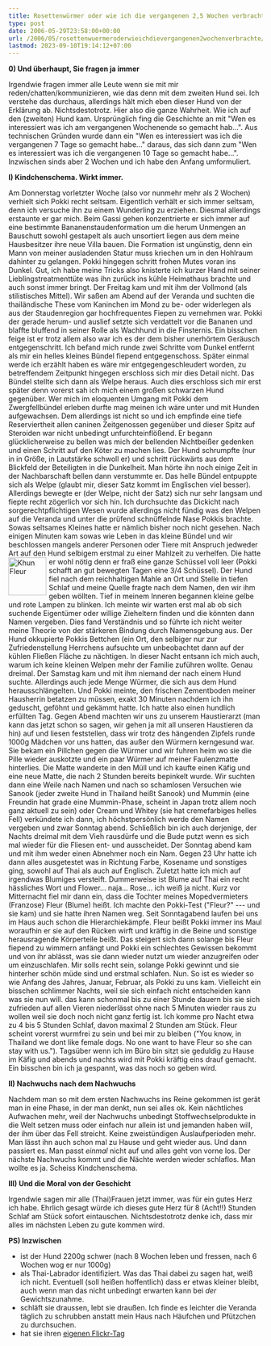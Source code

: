```yaml
---
title: Rosettenwürmer oder wie ich die vergangenen 2,5 Wochen verbrachte
type: post
date: 2006-05-29T23:58:00+00:00
url: /2006/05/rosettenwuermeroderwieichdievergangenen2wochenverbrachte/
lastmod: 2023-09-10T19:14:12+07:00
---
```

**0) Und überhaupt, Sie fragen ja immer**

Irgendwie fragen immer alle Leute wenn sie mit mir reden/chatten/kommunizieren, wie das denn mit dem zweiten Hund sei. Ich verstehe das durchaus, allerdings hält mich eben dieser Hund von der Erklärung ab. Nichtsdestotrotz. Hier also die ganze Wahrheit. Wie ich auf den (zweiten) Hund kam. Ursprünglich fing die Geschichte an mit "Wen es interessiert was ich am vergangenen Wochenende so gemacht hab...". Aus technischen Gründen wurde dann ein "Wen es interessiert was ich die vergangenen 7 Tage so gemacht habe..." daraus, das sich dann zum "Wen es interessiert was ich die vergangenen 10 Tage so gemacht habe...". Inzwischen sinds aber 2 Wochen und ich habe den Anfang umformuliert.

**I) Kindchenschema. Wirkt immer.**

Am Donnerstag vorletzter Woche (also vor nunmehr mehr als 2 Wochen) verhielt sich Pokki recht seltsam. Eigentlich verhält er sich immer seltsam, denn ich versuche ihn zu einem Wunderling zu erziehen. Diesmal allerdings erstaunte er gar mich. Beim Gassi gehen konzentrierte er sich immer auf eine bestimmte Bananenstaudenformation um die herum Unmengen an Bauschutt sowohl gestapelt als auch unsortiert liegen aus dem meine Hausbesitzer ihre neue Villa bauen. Die Formation ist ungünstig, denn ein Mann von meiner ausladenden Statur muss kriechen um in den Hohlraum dahinter zu gelangen. Pokki hingegen schritt frohen Mutes voran ins Dunkel. Gut, ich habe meine Tricks also knisterte ich kurzer Hand mit seiner Lieblingstreatmenttüte was ihn zurück ins kühle Heimathaus brachte und auch sonst immer bringt. Der Freitag kam und mit ihm der Vollmond (als stilistisches Mittel). Wir saßen am Abend auf der Veranda und suchten die thailändische These vom Kaninchen im Mond zu be- oder widerlegen als aus der Staudenregion gar hochfrequentes Fiepen zu vernehmen war. Pokki der gerade herum- und auslief setzte sich verdattelt vor die Bananen und blaffte bluffend in seiner Rolle als Wachhund in die Finsternis. Ein bisschen feige ist er trotz allem also war ich es der dem bisher unerhörtem Geräusch entgegenschritt. Ich befand mich runde zwei Schritte vom Dunkel entfernt als mir ein helles kleines Bündel fiepend entgegenschoss. Später einmal werde ich erzählt haben es wäre mir entgegengeschleudert worden, zu betreffendem Zeitpunkt hingegen erschloss sich mir dies Detail nicht. Das Bündel stellte sich dann als Welpe heraus. Auch dies erschloss sich mir erst später denn vorerst sah ich mich einem großen schwarzen Hund gegenüber. Wer mich im eloquenten Umgang mit Pokki dem Zwergfellbündel erleben durfte mag meinen ich wäre unter und mit Hunden aufgewachsen. Dem allerdings ist nicht so und ich empfinde eine tiefe Reserviertheit allen caninen Zeitgenossen gegenüber und dieser Spitz auf Steroiden war nicht unbedingt unfurchteinflößend. Er begann glücklicherweise zu bellen was mich der bellenden Nichtbeißer gedenken und einen Schritt auf den Köter zu machen lies. Der Hund schrumpfte (nur in in Größe, in Lautstärke schwoll er) und schritt rückwärts aus dem Blickfeld der Beteiligten in die Dunkelheit. Man hörte ihn noch einige Zeit in der Nachbarschaft bellen dann verstummte er. Das helle Bündel entpuppte sich als Welpe (glaubt mir, dieser Satz kommt im Englischen viel besser). Allerdings bewegte er (der Welpe, nicht der Satz) sich nur sehr langsam und fiepte recht zögerlich vor sich hin. Ich durchsuchte das Dickicht nach sorgerechtpflichtigen Wesen wurde allerdings nicht fündig was den Welpen auf die Veranda und unter die prüfend schnüffelnde Nase Pokkis brachte. Sowas seltsames Kleines hatte er nämlich bisher noch nicht gesehen. Nach einigen Minuten kam sowas wie Leben in das kleine Bündel und wir beschlossen mangels anderer Personen oder Tiere mit Anspruch jedweder Art auf den Hund selbigem erstmal zu einer Mahlzeit zu verhelfen.  <img src="//static.flickr.com/49/149053114_2b8ef8b814_s.jpg" width="75" height="75" style="float:left;margin:0 5px 5px 0;" alt="Khun Fleur" />Die hatte er wohl nötig denn er fraß eine ganze Schüssel voll leer (Pokki schafft an gut bewegten Tagen eine 3/4 Schüssel). Der Hund fiel nach dem reichhaltigen Mahle an Ort und Stelle in tiefen Schlaf und meine Quelle fragte nach dem Namen, den wir ihm geben wöllten. Tief in meinem Inneren begannen kleine gelbe und rote Lampen zu blinken. Ich meinte wir warten erst mal ab ob sich suchende Eigentümer oder willige Zieheltern finden und die könnten dann Namen vergeben. Dies fand Verständnis und so führte ich nicht weiter meine Theorie von der stärkeren Bindung durch Namensgebung aus. Der Hund okkupierte Pokkis Bettchen (ein Ort, den selbiger nur zur Zufriedenstellung Herrchens aufsuchte um unbeobachtet dann auf der kühlen Fließen Fläche zu nächtigen. In dieser Nacht entsann ich mich auch, warum ich keine kleinen Welpen mehr der Familie zuführen wollte. Genau dreimal. Der Samstag kam und mit ihm niemand der nach einem Hund suchte. Allerdings auch jede Menge Würmer, die sich aus dem Hund herausschlängelten. Und Pokki meinte, den frischen Zementboden meiner Hausherrin betatzen zu müssen, exakt 30 Minuten nachdem ich ihn geduscht, geföhnt und gekämmt hatte. Ich hatte also einen hundlich erfüllten Tag. Gegen Abend machten wir uns zu unserem Haustierarzt (man kann das jetzt schon so sagen, wir gehen ja mit all unseren Haustieren da hin) auf und liesen feststellen, dass wir trotz des hängenden Zipfels runde 1000g Mädchen vor uns hatten, das außer den Würmern kerngesund war. Sie bekam ein Pillchen gegen die Würmer und wir fuhren heim wo sie die Pille wieder auskotzte und ein paar Würmer auf meiner Faulenzmatte hinterlies. Die Matte wanderte in den Müll und ich kaufte einen Käfig und eine neue Matte, die nach 2 Stunden bereits bepinkelt wurde. Wir suchten dann eine Weile nach Namen und nach so schamlosen Versuchen wie Sanook (jeder zweite Hund in Thailand heißt Sanook) und Mummin (eine Freundin hat grade eine Mummin-Phase, scheint in Japan trotz allem noch ganz aktuell zu sein) oder Cream und Whitey (sie hat cremefarbiges helles Fell) verkündete ich dann, ich höchstpersönlich werde den Namen vergeben und zwar Sonntag abend. Schließlich bin ich auch derjenige, der Nachts dreimal mit dem Vieh rausdürfe und die Bude putzt wenn es sich mal wieder für die Fliesen ent- und ausscheidet. Der Sonntag abend kam und mit ihm weder einen Abnehmer noch ein Nam. Gegen 23 Uhr hatte ich dann alles ausgetestet was in Richtung Farbe, Kosename und sonstiges ging, sowohl auf Thai als auch auf Englisch. Zuletzt hatte ich mich auf irgendwas Blumiges versteift. Dummerweise ist Blume auf Thai ein recht hässliches Wort und Flower... naja... Rose... ich weiß ja nicht. Kurz vor Mitternacht fiel mir dann ein, dass die Tochter meines Mopedvermieters (Franzose) Fleur (Blume) heißt. Ich machte den Pokki-Test ("Fleur?" --- und sie kam) und sie hatte ihren Namen weg. Seit Sonntagabend laufen bei uns im Haus auch schon die Hierarchiekämpfe. Fleur beißt Pokki immer ins Maul woraufhin er sie auf den Rücken wirft und kräftig in die Beine und sonstige herausragende Körperteile beißt. Das steigert sich dann solange bis Fleur fiepend zu wimmern anfängt und Pokki ein schlechtes Gewissen bekommt und von ihr ablässt, was sie dann wieder nutzt um wieder anzugreifen oder um einzuschlafen. Mir solls recht sein, solange Pokki gewinnt und sie hinterher schön müde sind und erstmal schlafen. Nun. So ist es wieder so wie Anfang des Jahres, Januar, Februar, als Pokki zu uns kam. Vielleicht ein bisschen schlimmer Nachts, weil sie sich einfach nicht entscheiden kann was sie nun will. das kann schonmal bis zu einer Stunde dauern bis sie sich zufrieden auf allen Vieren niederlässt ohne nach 5 Minuten wieder raus zu wollen weil sie doch noch nicht ganz fertig ist. Ich komme pro Nacht etwa zu 4 bis 5 Stunden Schlaf, davon maximal 2 Stunden am Stück. Fleur scheint vorerst wurmfrei zu sein und bei mir zu bleiben ("You know, in Thailand we dont like female dogs. No one want to have Fleur so she can stay with us."). Tagsüber wenn ich im Büro bin sitzt sie geduldig zu Hause im Käfig und abends und nachts wird mit Pokki kräftig eins drauf gemacht. Ein bisschen bin ich ja gespannt, was das noch so geben wird.

**II) Nachwuchs nach dem Nachwuchs**

Nachdem man so mit dem ersten Nachwuchs ins Reine gekommen ist gerät man in eine Phase, in der man denkt, nun sei alles ok. Kein nächtliches Aufwachen mehr, weil der Nachwuchs unbedingt Stoffwechselprodukte in die Welt setzen muss oder einfach nur allein ist und jemanden haben will, der ihm über das Fell streicht. Keine zweistündigen Auslaufperioden mehr. Man lässt ihn auch schon mal zu Hause und geht wieder aus. Und dann passiert es. Man passt _einmal_ nicht auf und alles geht von vorne los. Der nächste Nachwuchs kommt und die Nächte werden wieder schlaflos. Man wollte es ja. Scheiss Kindchenschema.

**III) Und die Moral von der Geschicht**

Irgendwie sagen mir alle (Thai)Frauen jetzt immer, was für ein gutes Herz ich habe. Ehrlich gesagt würde ich dieses gute Herz für 8 (Acht!!) Stunden Schlaf am Stück sofort eintauschen. Nichtsdestotrotz denke ich, dass mir alles im nächsten Leben zu gute kommen wird.

**PS) Inzwischen**

  * ist der Hund 2200g schwer (nach 8 Wochen leben und fressen, nach 6 Wochen wog er nur 1000g)
  * als Thai-Labrador identifiziert. Was das Thai dabei zu sagen hat, weiß ich nicht. Eventuell (soll heißen hoffentlich) dass er etwas kleiner bleibt, auch wenn man das nicht unbedingt erwarten kann bei _der_ Gewichtszunahme.
  * schläft sie draussen, lebt sie draußen. Ich finde es leichter die Veranda täglich zu schrubben anstatt mein Haus nach Häufchen und Pfützchen zu durchsuchen.
  * hat sie ihren [eigenen Flickr-Tag][1]

 [1]: http://www.flickr.com/photos/schreibblogade/tags/fleur/
